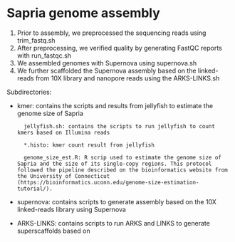 Sapria genome assembly
===============

1. Prior to assembly, we preprocessed the sequencing reads using trim_fastq.sh
2. After preprocessing, we verified quality by generating FastQC reports with run_fastqc.sh
3. We assembled genomes with Supernova using supernova.sh
4. We further scaffolded the Supernova assembly based on the linked-reads from 10X library and nanopore reads using the ARKS-LINKS.sh

Subdirectories:

- kmer: contains the scripts and results from jellyfish to estimate the genome size of Sapria
		
		jellyfish.sh: contains the scripts to run jellyfish to count kmers based on Illumina reads
		
		*.histo: kmer count result from jellyfish
		
		genome_size_est.R: R scrip used to estimate the genome size of Sapria and the size of its single-copy regions. This protocol followed the pipeline described on the bioinformatics website from the University of Connecticut (https://bioinformatics.uconn.edu/genome-size-estimation-tutorial/).
		
- supernova: contains scripts to generate assembly based on the 10X linked-reads library using Supernova
- ARKS-LINKS: contains scripts to run ARKS and LINKS to generate superscaffolds based on 
